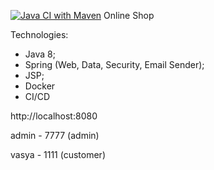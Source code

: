 [![Java CI with Maven](https://github.com/kudyakin/homework10/actions/workflows/maven.yml/badge.svg)](https://github.com/kudyakin/homework10/actions/workflows/maven.yml)
Online Shop

Technologies:
- Java 8;
- Spring (Web, Data, Security, Email Sender);
- JSP;
- Docker
- CI/CD

http://localhost:8080

admin - 7777 (admin)

vasya - 1111 (customer)